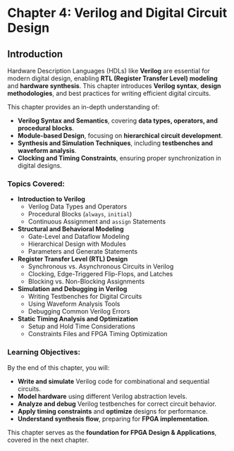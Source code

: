 # Chapter 4: Verilog and Digital Circuit Design

## Introduction
Hardware Description Languages (HDLs) like **Verilog** are essential for modern digital design, enabling **RTL (Register Transfer Level) modeling** and **hardware synthesis**. This chapter introduces **Verilog syntax**, **design methodologies**, and best practices for writing efficient digital circuits.

This chapter provides an in-depth understanding of:
- **Verilog Syntax and Semantics**, covering **data types, operators, and procedural blocks**.
- **Module-based Design**, focusing on **hierarchical circuit development**.
- **Synthesis and Simulation Techniques**, including **testbenches and waveform analysis**.
- **Clocking and Timing Constraints**, ensuring proper synchronization in digital designs.

### Topics Covered:
- **Introduction to Verilog**  
  - Verilog Data Types and Operators  
  - Procedural Blocks (`always`, `initial`)  
  - Continuous Assignment and `assign` Statements  
- **Structural and Behavioral Modeling**  
  - Gate-Level and Dataflow Modeling  
  - Hierarchical Design with Modules  
  - Parameters and Generate Statements  
- **Register Transfer Level (RTL) Design**  
  - Synchronous vs. Asynchronous Circuits in Verilog  
  - Clocking, Edge-Triggered Flip-Flops, and Latches  
  - Blocking vs. Non-Blocking Assignments  
- **Simulation and Debugging in Verilog**  
  - Writing Testbenches for Digital Circuits  
  - Using Waveform Analysis Tools  
  - Debugging Common Verilog Errors  
- **Static Timing Analysis and Optimization**  
  - Setup and Hold Time Considerations  
  - Constraints Files and FPGA Timing Optimization  

### Learning Objectives:
By the end of this chapter, you will:
- **Write and simulate** Verilog code for combinational and sequential circuits.
- **Model hardware** using different Verilog abstraction levels.
- **Analyze and debug** Verilog testbenches for correct circuit behavior.
- **Apply timing constraints** and **optimize** designs for performance.
- **Understand synthesis flow**, preparing for **FPGA implementation**.

This chapter serves as the **foundation for FPGA Design & Applications**, covered in the next chapter.

